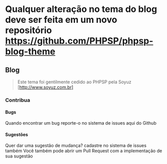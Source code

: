 # Qualquer alteração no tema do blog deve ser feita em um novo repositório https://github.com/PHPSP/phpsp-blog-theme

## Blog

> Este tema foi gentilmente cedido ao PHPSP pela Soyuz
[http://www.soyuz.com.br]

### Contribua

#### Bugs

Quando encontrar um bug reporte-o no sistema de issues aqui do Github

#### Sugestões

Quer dar uma sugestão de mudança? cadastre no sistema de issues também
Você também pode abrir um Pull Request com a implementação de sua sugestão
